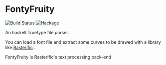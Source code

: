 FontyFruity
===========

[![Build Status](https://travis-ci.org/Twinside/FontyFruity.png?branch=master)](https://travis-ci.org/Twinside/FontyFruity)
[![Hackage](https://img.shields.io/hackage/v/FontyFruity.svg)](http://hackage.haskell.org/package/FontyFruity)

An haskell Truetype file parser.

You can load a font file and extract some curves
to be drawed with a library like [Rasterific](https://github.com/Twinside/Rasterific) .

FontyFruity is Rasterific's text processing back-end


